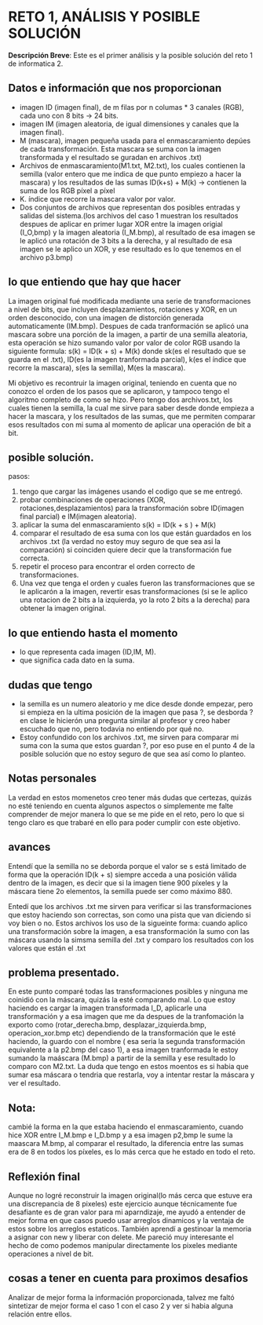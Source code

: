 # RETO 1,  ANÁLISIS Y POSIBLE SOLUCIÓN
**Descripción Breve**:
Este es el primer análisis y la posible solución del reto 1 de informatica 2.

## Datos e información que nos proporcionan
- imagen ID (imagen final), de m filas por n columas * 3 canales (RGB), cada uno con 8 bits → 24 bits.
- imagen IM (imagen aleatoria, de igual dimensiones y canales que la imagen final).
- M (mascara), imagen pequeña usada para el enmascaramiento depúes de cada transformación. Esta mascara se suma con la imagen transformada y el resultado se guradan en archivos .txt)
- Archivos de enmascaramiento(M1.txt, M2.txt), los cuales contienen la semilla (valor entero que me indica de que punto empiezo a hacer la mascara) y los resultados de las sumas ID(k+s) + M(k) → contienen la suma de los RGB píxel a píxel 
- K. índice que recorre la mascara valor por valor.
- Dos conjuntos de archivos que representan dos posibles entradas y salidas del sistema.(los archivos del caso 1 muestran los resultados despues de aplicar en primer lugar XOR entre la imagen origial (I_O,bmp) y la imagen aleatoria (I_M.bmp), al resultado de esa imagen se le aplicó una rotación de 3 bits a la derecha, y al resultado de esa imagen se le aplico un XOR, y ese resultado es lo que tenemos en el archivo p3.bmp)

## lo que entiendo que hay que hacer 
La imagen original fué modificada mediante una serie de transformaciones a nivel de bits, que incluyen desplazamientos, rotaciones y XOR, en un orden desconocido, con una imagen de distorción generada automaticamente (IM.bmp).
Despues de cada tranformación se aplicó una mascara sobre una porción de la imagen, a partir de una semilla aleatoria, esta operación se hizo sumando valor por valor de color RGB usando la siguiente formula:
s(k) = ID(k + s) + M(k)
donde sk(es el resultado que se guarda en el .txt), ID(es la imagen tranformada parcial), k(es el índice que recorre la mascara), s(es la semilla), M(es la mascara).

Mi objetivo es recontruir la imagen original, teniendo en cuenta que no conozco el orden de los pasos que se aplicaron, y tampoco tengo el algoritmo completo de como se hizo. Pero tengo dos archivos.txt, los cuales tienen la semilla, la cual me sirve para saber desde donde empieza a hacer la mascara, y los resultados de las sumas, que me permiten comparar esos resultados con mi suma al momento de aplicar una operación de bit a bit.

## posible solución.
pasos:
1. tengo que cargar las imágenes usando el codigo que se me entregó.
2. probar combinaciones de operaciones (XOR, rotaciones,desplazamientos) para la transformación sobre ID(imagen final parcial) e IM(imagen aleatoria).
3. aplicar la suma del enmascaramiento s(k) = ID(k + s ) + M(k)
4. comparar el resultado de esa suma con los que están guardados en los archivos .txt (la verdad no estoy muy seguro de que sea asi la comparación) si coinciden quiere decir que la transformación fue correcta.
5. repetir el proceso para encontrar el orden correcto de transformaciones.
6. Una vez que tenga el orden y cuales fueron las transformaciones que se le aplicarón a la imagen, revertir esas transformaciones (si se le aplico una rotacion de 2 bits a la izquierda, yo la roto 2 bits a la derecha) para obtener la imagen original.

## lo que entiendo hasta el momento
- lo que representa cada imagen (ID,IM, M).
- que significa cada dato en la suma.

## dudas que tengo 
- la semilla es un numero aleatorio y me dice desde donde empezar, pero si empieza en la ultima posición de la imagen que pasa ?, se desborda ? en clase le hicierón una pregunta similar al profesor y creo haber escuchado que no, pero todavia no entiendo por qué no.
- Estoy  confundido con los archivos .txt, me sirven para comparar mi suma con la suma que estos guardan ?, por eso puse en el punto 4 de la posible solución que no estoy seguro de que sea así como lo planteo.

## Notas personales 
La verdad en estos momenetos creo tener más dudas que certezas, quizás no esté teniendo en cuenta algunos aspectos o simplemente me falte comprender de mejor manera lo que se me pide en el reto, pero lo que si tengo claro es que trabaré en ello para poder cumplir con este objetivo.

## avances 
Entendí que la semilla no se deborda porque el valor se s está limitado de forma que la operación ID(k + s) siempre acceda a una posición válida dentro de la imagen, es decir 
que si la imagen tiene 900 píxeles y la máscara tiene 2o elementos, la semilla puede ser como máximo 880.

Entedí que los archivos .txt me sirven para verificar si las transformaciones que estoy haciendo son correctas, son como una pista que van diciendo si voy bien o no.
Estos archivos los uso de la sigueinte forma:
cuando aplico una transformación sobre la imagen, a esa transformación la sumo con las máscara usando la simsma semilla del .txt y comparo los resultados con los valores que están el .txt

## problema presentado.
En este punto comparé todas las transformaciones posibles y ninguna me coinidió con la máscara, quizás la esté comparando mal. Lo que estoy haciendo es cargar la imagen transformada I_D, aplicarle una transformación y a esa imagen que me da despues de la tranfomación la exporto como (rotar_derecha.bmp, desplazar_izquierda.bmp, operacion_xor.bmp etc) dependiendo de la transformación que le esté haciendo, la guardo con el nombre ( esa seria la segunda transformación equivalente a la p2.bmp del caso 1), a esa imagen tranformada le estoy sumando la maáscara (M.bmp) a partir de la semilla y ese resultado lo comparo con M2.txt.
La duda que tengo en estos moentos es si habia que sumar esa máscara o tendria que restarla, voy a intentar restar la máscara y ver el resultado.

## Nota:
cambié la forma en la que estaba haciendo el enmascaramiento, cuando hice XOR entre I_M.bmp e I_D.bmp y a esa imagen p2,bmp le sume la maascara M.bmp, al comparar el resultado, la diferencia entre las sumas era de 8 en todos los píxeles, es lo más cerca que he estado en todo el reto.

## Reflexión final
Aunque no logré reconstruir la imagen original(lo más cerca que estuve era una discrepancia de 8 pixeles) este ejercicio aunque técnicamente  fue desafiante es de gran valor para mi aparndizaje, me ayudó a entender de mejor forma en que casos puedo usar arreglos dinamicos y la ventaja de estos sobre los arreglos estaticos. También aprendí a gestinoar la memoria a asignar con new y liberar con delete. Me pareció muy interesante el hecho de como podemos manipular directamente los pixeles mediante operaciones a nivel de bit.

## cosas a tener en cuenta para proximos desafios 
Analizar de mejor forma la información proporcionada, talvez me faltó sintetizar de mejor forma el caso 1 con el caso 2 y ver si habia alguna relación entre ellos.

